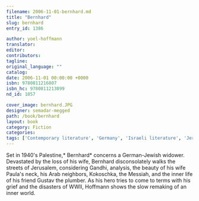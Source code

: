 ```yaml
---
filename: 2006-11-01-bernhard.md
title: "Bernhard"
slug: bernhard
entry_id: 1386

author: yoel-hoffmann
translator: 
editor: 
contributors: 
tagline: 
original_language: ""
catalog: 
date: 2006-11-01 00:00:00 +0000 
isbn: 9780811216807
isbn_hc: 9780811213899
nd_id: 1057

cover_image: bernhard.JPG
designer: semadar-megged
path: /book/bernhard
layout: book
category: Fiction
categories: 
tags: ['Contemporary literature', 'Germany', 'Israeli literature', 'Jerusalem', 'Jewish Culture', 'Palestine', 'Religious literature', 'War trauma', 'Widowed life', 'World War II']
---
```

Set in 1940's Palestine,* Bernhard* concerns a German-Jewish widower. Devastated by the loss of his wife, Bernhard disconsolately walks the streets of Jerusalem, considering Gandhi, analysis, the beauty of his wife Paula's neck, his Arab neighbors, Kokoschka, the Messiah, and the inner life of his friend Gustav the plumber. As his hero tries to come to terms with his grief and the disasters of WWII, Hoffmann shows the slow remaking of an inner world.  






